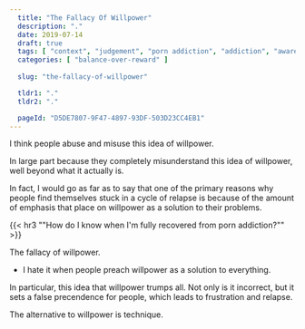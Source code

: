 ```yaml
---
  title: "The Fallacy Of Willpower"
  description: "."
  date: 2019-07-14
  draft: true
  tags: [ "context", "judgement", "porn addiction", "addiction", "awareness", "awareness exercises", "perspective", "nofap", "neverfap", "neverfap deluxe" ]
  categories: [ "balance-over-reward" ]
  
  slug: "the-fallacy-of-willpower"

  tldr1: "."
  tldr2: "."

  pageId: "D5DE7807-9F47-4897-93DF-503D23CC4EB1"
---
```


I think people abuse and misuse this idea of willpower.

In large part because they completely misunderstand this idea of willpower, well beyond what it actually is. 

In fact, I would go as far as to say that one of the primary reasons why people find themselves stuck in a cycle of relapse is because of the amount of emphasis that place on willpower as a solution to their problems.



{{< hr3 "\"How do I know when I'm fully recovered from porn addiction?\"" >}}



The fallacy of willpower. 
- I hate it when people preach willpower as a solution to everything.

In particular, this idea that willpower trumps all. Not only is it incorrect, but it sets a false precendence for people, which leads to frustration and relapse. 

The alternative to willpower is technique. 

